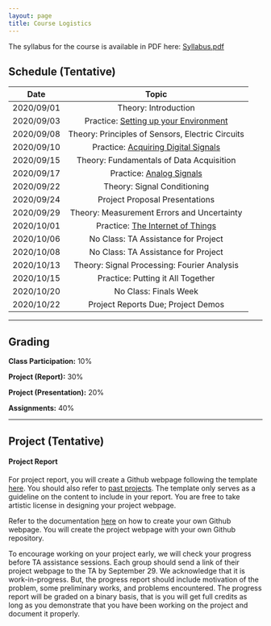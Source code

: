 ```yaml
---
layout: page
title: Course Logistics
---
```


The syllabus for the course is available in PDF here: [Syllabus.pdf](/12740/assets/syllabus_F20.pdf)

## Schedule (Tentative)

| **Date**      | **Topic**     |
| ------------- |:----------------------------:| 
| 2020/09/01    | Theory: Introduction|       
| 2020/09/03    | Practice: [Setting up your Environment](/12740/tutorials/get-started.html)   |
| 2020/09/08    | Theory: Principles of Sensors, Electric Circuits|       
| 2020/09/10    | Practice: [Acquiring Digital Signals](/12740/tutorials/first-sensor.html)|
| 2020/09/15    | Theory: Fundamentals of Data Acquisition|       
| 2020/09/17    | Practice: [Analog Signals](/12740/tutorials/adc.html)   |
| 2020/09/22    | Theory: Signal Conditioning|       
| 2020/09/24    | Project Proposal Presentations  |
| 2020/09/29    | Theory: Measurement Errors and Uncertainty|       
| 2020/10/01    | Practice: [The Internet of Things](/12740/tutorials/openchirp.html)   |
| 2020/10/06    | No Class: TA Assistance for Project|       
| 2020/10/08    | No Class: TA Assistance for Project |
| 2020/10/13    | Theory: Signal Processing: Fourier Analysis|       
| 2020/10/15    | Practice: Putting it All Together |
| 2020/10/20    | No Class: Finals Week|       
| 2020/10/22    | Project Reports Due; Project Demos |

***

## Grading 

**Class Participation:** 10%

**Project (Report):** 30%

**Project (Presentation):** 20%

**Assignments:** 40%


***
## Project (Tentative)

#### Project Report
For project report, you will create a Github webpage following the template [here](/12740/tutorials/template.html). You should also refer to [past projects](http://wiki.marioberges.com/courses/12-740/index.php?title=Main_Page). The template only serves as a guideline on the content to include in your report. You are free to take artistic license in designing your project webpage.

Refer to the documentation [here](https://pages.github.com) on how to create your own Github webpage. You will create the project webpage with your own Github repository. 

To encourage working on your project early, we will check your progress before TA assistance sessions. Each group should send a link of their project webpage to the TA by September 29. We acknowledge that it is work-in-progress. But, the progress report should include motivation of the problem, some preliminary works, and problems encountered. The progress report will be graded on a binary basis, that is you will get full credits as long as you demonstrate	that you have been working on the project and document it properly.  
